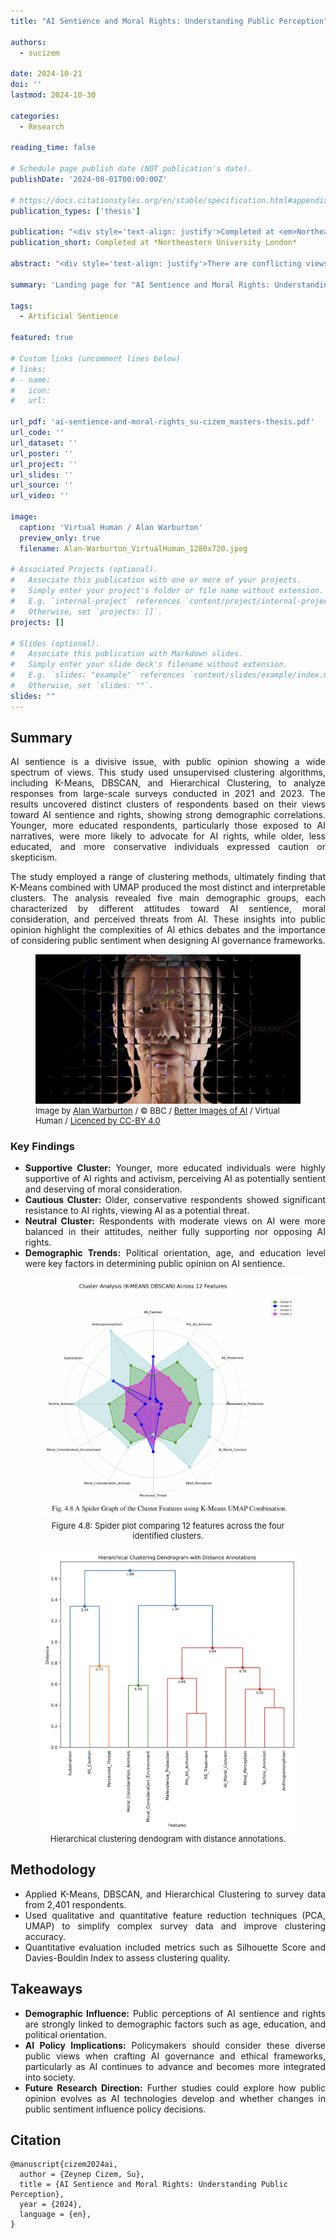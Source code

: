 ```yaml
---
title: "AI Sentience and Moral Rights: Understanding Public Perception"

authors:
  - sucizem

date: 2024-10-21
doi: ''
lastmod: 2024-10-30

categories: 
  - Research

reading_time: false

# Schedule page publish date (NOT publication's date).
publishDate: '2024-08-01T00:00:00Z'

# https://docs.citationstyles.org/en/stable/specification.html#appendix-iii-types
publication_types: ['thesis']

publication: "<div style='text-align: justify'>Completed at <em>Northeastern University London</em></div>"
publication_short: Completed at *Northeastern University London*

abstract: "<div style='text-align: justify'>There are conflicting views on AI sentience and rights across many disciplines. Experts lack consensus on the nature of consciousness, its prerequisites, and the rights that should be afforded to beings possessing sentience. Despite the absence of consensus, rapid advancements in AI continue, with artificial sentience either being pursued deliberately or potentially emerging as a byproduct of increasingly sophisticated AI systems. Comprehensive surveys conducted in 2021 (pre-ChatGPT) and 2023 (post-ChatGPT) reveal a diverse range of public opinions on AI sentience. Some individuals attribute sentience to AI and advocate for their rights, while others deny such possibilities or hold intermediate views. This study employs unsupervised clustering algorithms to group respondents based on their beliefs about AI sentience. By identifying demographic patterns within these groups, the study aims to provide a foundation for future research on public perceptions of AI sentience and rights.</div>"

summary: 'Landing page for "AI Sentience and Moral Rights: Understanding Public Perception" by Su Cizem.'

tags:
  - Artificial Sentience

featured: true

# Custom links (uncomment lines below)
# links:
# - name: 
#   icon: 
#   url: 

url_pdf: 'ai-sentience-and-moral-rights_su-cizem_masters-thesis.pdf'
url_code: ''
url_dataset: ''
url_poster: ''
url_project: ''
url_slides: ''
url_source: ''
url_video: ''

image:
  caption: 'Virtual Human / Alan Warburton'
  preview_only: true
  filename: Alan-Warburton_VirtualHuman_1280x720.jpeg

# Associated Projects (optional).
#   Associate this publication with one or more of your projects.
#   Simply enter your project's folder or file name without extension.
#   E.g. `internal-project` references `content/project/internal-project/index.md`.
#   Otherwise, set `projects: []`.
projects: []

# Slides (optional).
#   Associate this publication with Markdown slides.
#   Simply enter your slide deck's filename without extension.
#   E.g. `slides: "example"` references `content/slides/example/index.md`.
#   Otherwise, set `slides: ""`.
slides: ""
---
```


## Summary

<div style="text-align: justify">

AI sentience is a divisive issue, with public opinion showing a wide spectrum of views. This study used unsupervised clustering algorithms, including K-Means, DBSCAN, and Hierarchical Clustering, to analyze responses from large-scale surveys conducted in 2021 and 2023. The results uncovered distinct clusters of respondents based on their views toward AI sentience and rights, showing strong demographic correlations. Younger, more educated respondents, particularly those exposed to AI narratives, were more likely to advocate for AI rights, while older, less educated, and more conservative individuals expressed caution or skepticism.

The study employed a range of clustering methods, ultimately finding that K-Means combined with UMAP produced the most distinct and interpretable clusters. The analysis revealed five main demographic groups, each characterized by different attitudes toward AI sentience, moral consideration, and perceived threats from AI. These insights into public opinion highlight the complexities of AI ethics debates and the importance of considering public sentiment when designing AI governance frameworks.

</div>

<figure>
    <img src="Alan-Warburton_VirtualHuman_1280x720.jpeg"
         alt="Virtual Human, Alan Warburton. A photographic rendering of a simulated middle-aged white woman against a black background, seen through a refractive glass grid and overlaid with a distorted diagram of a neural network.">
    <figcaption style="font-size:small">Image by <a href="https://alanwarburton.co.uk/" target="_blank" rel="noreferrer noopener">Alan Warburton</a> / © BBC / <a href="https://www.betterimagesofai.org" target="_blank" rel="noreferrer noopener">Better Images of AI</a> / Virtual Human / <a href="https://creativecommons.org/licenses/by/4.0/" target="_blank" rel="noreferrer noopener">Licenced by CC-BY 4.0</a></figcaption>
</figure>

<!-- ## Results

<div style="text-align: justify">

- **K-Means Clustering:** Identified four distinct clusters based on public opinions toward AI sentience and rights. The most supportive group was predominantly younger, more diverse, and well-educated, while the most skeptical group was older and politically conservative.
- **DBSCAN Results:** Revealed that while DBSCAN was effective in identifying outliers, it struggled to produce well-defined clusters, especially when compared to K-Means and Hierarchical Clustering.
- **Hierarchical Clustering:** Demonstrated a clear separation of groups, but the clustering was less informative and resulted in imbalanced sizes.

</div> -->

### Key Findings

<div style="text-align: justify">

- **Supportive Cluster:** Younger, more educated individuals were highly supportive of AI rights and activism, perceiving AI as potentially sentient and deserving of moral consideration.
- **Cautious Cluster:** Older, conservative respondents showed significant resistance to AI rights, viewing AI as a potential threat.
- **Neutral Cluster:** Respondents with moderate views on AI were more balanced in their attitudes, neither fully supporting nor opposing AI rights.
- **Demographic Trends:** Political orientation, age, and education level were key factors in determining public opinion on AI sentience.

</div>

<div class="grid grid-cols-1 items-start md:items-center gap-x-8 gap-y-8 sm:gap-y-16 md:grid-cols-2">
<div><figure>
    <img src="cluster-results.png"
         alt="Figure 4.8 - Spider plot comparing  12 features across the four identified clusters | Cizem">
    <figcaption style="text-align:center; font-size:small">Figure 4.8: Spider plot comparing  12 features across the four identified clusters.</figcaption>
</figure></div>
<div><figure>
    <img src="correlations-between-dif-features.png"
         alt="Hierarchical Clustering Dendogram with Distance Annotations | Cizem">
    <figcaption style="text-align:center; font-size:small">Hierarchical clustering dendogram with distance annotations. </figcaption>
</figure></div>
</div>

## Methodology

<div style="text-align: justify">

- Applied K-Means, DBSCAN, and Hierarchical Clustering to survey data from 2,401 respondents.
- Used qualitative and quantitative feature reduction techniques (PCA, UMAP) to simplify complex survey data and improve clustering accuracy.
- Quantitative evaluation included metrics such as Silhouette Score and Davies-Bouldin Index to assess clustering quality.

</div>

## Takeaways
 
<div style="text-align: justify">

- **Demographic Influence:** Public perceptions of AI sentience and rights are strongly linked to demographic factors such as age, education, and political orientation.
- **AI Policy Implications:** Policymakers should consider these diverse public views when crafting AI governance and ethical frameworks, particularly as AI continues to advance and becomes more integrated into society.
- **Future Research Direction:** Further studies could explore how public opinion evolves as AI technologies develop and whether changes in public sentiment influence policy decisions.

<!-- This study provides a foundation for understanding how public opinion on AI sentience may shape the future of AI ethics, governance, and policy. -->

</div>

## Citation

```text
@manuscript{cizem2024ai,
  author = {Zeynep Cizem, Su},
  title = {AI Sentience and Moral Rights: Understanding Public Perception},
  year = {2024},
  language = {en},
}
```